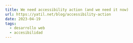```yaml
---
title: We need accessibility action (and we need it now)
url: https://yatil.net/blog/accessibility-action
date: 2023-04-19
tags:
  - desarrollo web
  - accesibilidad
---
```

